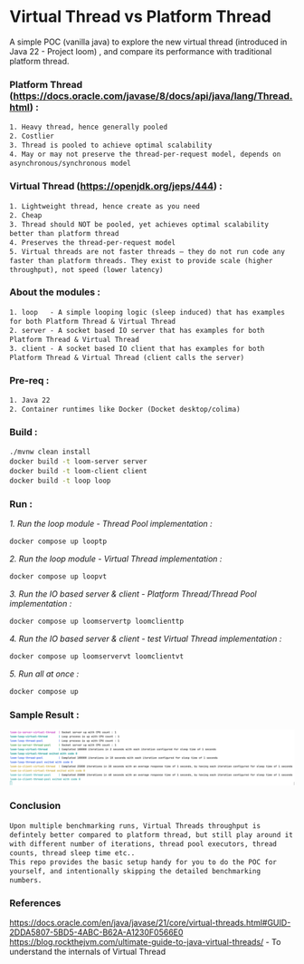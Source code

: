 # Virtual Thread vs Platform Thread

A simple POC (vanilla java) to explore the new virtual thread (introduced in Java 22 - Project loom) , and compare its performance with traditional platform thread.

### Platform Thread (https://docs.oracle.com/javase/8/docs/api/java/lang/Thread.html) :
    1. Heavy thread, hence generally pooled
    2. Costlier
    3. Thread is pooled to achieve optimal scalability
    4. May or may not preserve the thread-per-request model, depends on asynchronous/synchronous model

### Virtual Thread (https://openjdk.org/jeps/444) :
    1. Lightweight thread, hence create as you need
    2. Cheap
    3. Thread should NOT be pooled, yet achieves optimal scalability better than platform thread
    4. Preserves the thread-per-request model
    5. Virtual threads are not faster threads — they do not run code any faster than platform threads. They exist to provide scale (higher throughput), not speed (lower latency)

### About the modules :
    1. loop   - A simple looping logic (sleep induced) that has examples for both Platform Thread & Virtual Thread 
    2. server - A socket based IO server that has examples for both Platform Thread & Virtual Thread
    3. client - A socket based IO client that has examples for both Platform Thread & Virtual Thread (client calls the server)

### Pre-req :
    1. Java 22
    2. Container runtimes like Docker (Docket desktop/colima)

### Build :
``` bash
./mvnw clean install
docker build -t loom-server server
docker build -t loom-client client
docker build -t loop loop
```
### Run :
_1. Run the loop module - Thread Pool implementation :_
``` bash
docker compose up looptp 
```
_2. Run the loop module - Virtual Thread implementation :_
``` bash
docker compose up loopvt
```
_3. Run the IO based server & client - Platform Thread/Thread Pool implementation :_
``` bash
docker compose up loomservertp loomclienttp
```
_4. Run the IO based server & client - test Virtual Thread implementation :_
``` bash
docker compose up loomservervt loomclientvt 
```
_5. Run all at once :_
``` bash
docker compose up
```

### Sample Result :
![img.png](perf_nums.png)
### Conclusion
    Upon multiple benchmarking runs, Virtual Threads throughput is defintely better compared to platform thread, but still play around it with different number of iterations, thread pool executors, thread counts, thread sleep time etc..
    This repo provides the basic setup handy for you to do the POC for yourself, and intentionally skipping the detailed benchmarking numbers.


### References
https://docs.oracle.com/en/java/javase/21/core/virtual-threads.html#GUID-2DDA5807-5BD5-4ABC-B62A-A1230F0566E0
https://blog.rockthejvm.com/ultimate-guide-to-java-virtual-threads/ - To understand the internals of Virtual Thread